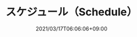 ---
title: スケジュール（Schedule）
date: 2021/03/17T06:06:06+09:00
draft: false
description: バドミントンサークル「リレーション」の練習日程です。逐次、日程を追加中です。ぜひご参加ください！

header:
  description: 日程を追加中です！ぜひご参加ください。
  image:
    url: tmp-hero.png
    alt: schedule image, such as calender, or that on smartphone
    media: "(max-width: 46.25em)"
    params:
    - options: 1130x500
    - options: 848x443 Center
    - options: 700x420 Center
    - options: 490x318 Center


# header:
  # description: スケジュールについて。 .md という書きやすい形式で書いて、逐次アップロードすると反映させるのはどうでしょうか。
  # image:
  #   url: home-hero.png
  #   alt: The top of mountain image
  #   media: "(max-width: 46.25em)"
  #   params:
  #   - options: 5184x3456
  #   - options: 848x443
  #     cmd: Fit
  #   - options: 565x420
  #     cmd: Fit
  #   - options: 360x318
  #     cmd: Fit

text_groups:
  - name: 練習日程
    description: <p>※最新の日程や空き、開催状況などは、サークルのグループ LINE または「スポーツやろうよ」でご確認ください（本サイトは週１回程度を目標に更新しています）。</p>

  - name: 2021/7/11(日) 第1部 12:30〜15:00
    description: <p>3面・定員24名（※募集中）</p><p><a class="accent-text bold-text" href="https://goo.gl/maps/4fMaLGUo9K8ofTFu6">江戸川橋体育館 ：MAP</a></p>
    class: line

  - name: 2021/7/11(日) 第2部 15:30〜18:00
    description: <p>3面・定員24名（※募集中）</p><p><a class="accent-text bold-text" href="https://goo.gl/maps/4fMaLGUo9K8ofTFu6">江戸川橋体育館 ：MAP</a></p>


  - name: 2021/6/27(日) 9:30〜12:00
    description: <p>3面・定員24名（※満員）</p><p><a class="accent-text bold-text" href="https://goo.gl/maps/ch9g2bhtZ9JsgdJN9">新宿スポーツセンター：MAP</a></p>


  - name: 2021/6/20(日) 第1部 9:00〜12:00
    description: <p>4面・定員32名（※募集中）</p><p><a class="accent-text bold-text" href="https://goo.gl/maps/7ocdkJCbtL3WXgWz6">文京スポーツセンター ：MAP</a></p>

  - name: 2021/6/20(日) 第2部 12:00〜15:00
    description: </p><p>4面・定員32名（※募集中）</p><p><a class="accent-text bold-text" href="https://goo.gl/maps/7ocdkJCbtL3WXgWz6">文京スポーツセンター ：MAP</a></p>


  - name: 2021/6/13(日) 第1部 12:30〜15:00
    description: <p>4面・定員32名（※満員）</p><p><a class="accent-text bold-text" href="https://goo.gl/maps/7ocdkJCbtL3WXgWz6">文京スポーツセンター ：MAP</a></p>

  - name: 2021/6/13(日) 第2部 15:30〜18:00
    description: <p>4面・定員32名（※満員）</p><p><a class="accent-text bold-text" href="https://goo.gl/maps/7ocdkJCbtL3WXgWz6">文京スポーツセンター ：MAP</a></p>


  - name: 2021/6/06(日) 第1部 12:30〜15:00
    description: <p>3面・定員24名（※満員）</p><p><a class="accent-text bold-text" href="https://goo.gl/maps/4fMaLGUo9K8ofTFu6">江戸川橋体育館 ：MAP</a></p>

  - name: 2021/6/06(日) 第2部 15:30〜18:00
    description: <p>3面・定員24名（※満員）</p><p><a class="accent-text bold-text" href="https://goo.gl/maps/4fMaLGUo9K8ofTFu6">江戸川橋体育館 ：MAP</a></p>


  - name: 2021/5/05(水・祝) 17:00〜19:00
    description: <p>2面・定員16名（終了）</p><p><a class="accent-text bold-text" href="https://goo.gl/maps/PLnMcFfjwhVPJ8MC9">塩浜市民体育館 ：MAP</a></p>
    class: line

  - name: 2021/5/02(日) 16:30〜19:00
    description: <p>4面・定員32名（終了）</p><p><a class="accent-text bold-text" href="https://goo.gl/maps/ch9g2bhtZ9JsgdJN9">新宿区立 新宿スポーツセンター：MAP</a></p>

  - name: 2021/4/29(木・祝) 12:30〜15:00
    description: <p>4面・定員32名（終了）</p><p><a class="accent-text bold-text" href="https://www.google.com/maps/place/%E6%96%B0%E5%AE%BF%E5%8C%BA%E7%AB%8B+%E6%96%B0%E5%AE%BF%E3%82%B9%E3%83%9D%E3%83%BC%E3%83%84%E3%82%BB%E3%83%B3%E3%82%BF%E3%83%BC/@35.7061035,139.7019912,16z/data=!4m12!1m6!3m5!1s0x60188d23c728a871:0x1b86721ec7a09499!2z5paw5a6_5Yy656uLIOaWsOWuv-OCueODneODvOODhOOCu-ODs-OCv-ODvA!8m2!3d35.706966!4d139.705521!3m4!1s0x60188d23c728a871:0x1b86721ec7a09499!8m2!3d35.706966!4d139.705521">新宿スポーツセンター：MAP</a></p>

  - name: 2021/4/25(日) 第1部 12:30〜15:00
    description: <p>3面・定員24名（終了）</p><p><a class="accent-text bold-text" href="https://www.google.co.jp/maps/place/%E6%96%87%E4%BA%AC%E7%B7%8F%E5%90%88%E4%BD%93%E8%82%B2%E9%A4%A8/@35.7073842,139.7634505,16.25z/data=!3m1!5s0x60188c24a5e551df:0x5bd3afa9705c922c!4m5!3m4!1s0x60188c2479202e17:0x73dd1227ee7c8606!8m2!3d35.7081372!4d139.763335?hl=ja">文京総合体育館：MAP</a></p>
  - name: 2021/4/25(日) 第2部 15:30〜18:00
    description: <p><p>3面・定員24名（終了）</p><p><a class="accent-text bold-text" href="https://www.google.co.jp/maps/place/%E6%96%87%E4%BA%AC%E7%B7%8F%E5%90%88%E4%BD%93%E8%82%B2%E9%A4%A8/@35.7073842,139.7634505,16.25z/data=!3m1!5s0x60188c24a5e551df:0x5bd3afa9705c922c!4m5!3m4!1s0x60188c2479202e17:0x73dd1227ee7c8606!8m2!3d35.7081372!4d139.763335?hl=ja">文京総合体育館：MAP</a></p>

  - name: 2021/4/11(日) 第1部 12:30〜15:00
    description: <p>4面・定員32名（終了）</p><p><a class="accent-text bold-text" href="https://www.google.co.jp/maps/place/%E8%91%9B%E9%A3%BE%E5%8C%BA%E7%B7%8F%E5%90%88%E3%82%B9%E3%83%9D%E3%83%BC%E3%83%84%E3%82%BB%E3%83%B3%E3%82%BF%E3%83%BC+%E4%BD%93%E8%82%B2%E9%A4%A8/@35.7377755,139.859987,17z/data=!3m1!4b1!4m5!3m4!1s0x6018854641843907:0x139b6901761fc638!8m2!3d35.7377755!4d139.8621757?hl=ja">奥戸総合スポーツセンター：MAP<i class="fa fa-external-link"></i></a></p><p>ミズノの人工シャトルを使ってみます</p>
  - name: 2021/4/11(日) 第2部 15:30〜18:00
    description: <p>4面・定員32名（終了）</p><p><a class="accent-text bold-text" href="https://www.google.co.jp/maps/place/%E8%91%9B%E9%A3%BE%E5%8C%BA%E7%B7%8F%E5%90%88%E3%82%B9%E3%83%9D%E3%83%BC%E3%83%84%E3%82%BB%E3%83%B3%E3%82%BF%E3%83%BC+%E4%BD%93%E8%82%B2%E9%A4%A8/@35.7377755,139.859987,17z/data=!3m1!4b1!4m5!3m4!1s0x6018854641843907:0x139b6901761fc638!8m2!3d35.7377755!4d139.8621757?hl=ja">奥戸総合スポーツセンター体育館：MAP<i class="fa fa-external-link"></i></a></p><p>ミズノの人工シャトルを使ってみます</p>

  - name: 2021/3/21(日) 12:30〜15:00
    description: <p> 4面・定員32名（終了）</p><p><a class="accent-text bold-text" href="https://www.google.com/maps/place/%E6%96%B0%E5%AE%BF%E5%8C%BA%E7%AB%8B+%E6%96%B0%E5%AE%BF%E3%82%B9%E3%83%9D%E3%83%BC%E3%83%84%E3%82%BB%E3%83%B3%E3%82%BF%E3%83%BC/@35.7061035,139.7019912,16z/data=!4m12!1m6!3m5!1s0x60188d23c728a871:0x1b86721ec7a09499!2z5paw5a6_5Yy656uLIOaWsOWuv-OCueODneODvOODhOOCu-ODs-OCv-ODvA!8m2!3d35.706966!4d139.705521!3m4!1s0x60188d23c728a871:0x1b86721ec7a09499!8m2!3d35.706966!4d139.705521">新宿スポーツセンター：MAP</a></p>
    class: line
  - name: 2021/3/07(日) 12:30〜15:00 プレ実施
    description: <p> 6面・若干名（終了）</p><p><a class="accent-text bold-text" href="https://www.google.co.jp/maps/place/%E8%91%9B%E9%A3%BE%E5%8C%BA%E7%B7%8F%E5%90%88%E3%82%B9%E3%83%9D%E3%83%BC%E3%83%84%E3%82%BB%E3%83%B3%E3%82%BF%E3%83%BC+%E4%BD%93%E8%82%B2%E9%A4%A8/@35.7377755,139.859987,17z/data=!3m1!4b1!4m5!3m4!1s0x6018854641843907:0x139b6901761fc638!8m2!3d35.7377755!4d139.8621757?hl=ja">奥戸総合スポーツセンター 体育館：MAP <i class="fa fa-external-link"></i></a></p>
---
